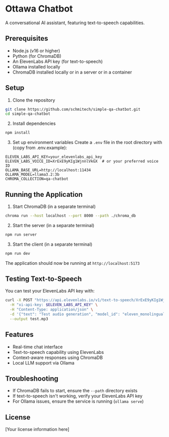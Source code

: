 # Ottawa Chatbot

A conversational AI assistant, featuring text-to-speech capabilities.

## Prerequisites

- Node.js (v16 or higher)
- Python (for ChromaDB)
- An ElevenLabs API key (for text-to-speech)
- Ollama installed locally
- ChromaDB installed locally or in a server or in a container

## Setup

1. Clone the repository
```bash
git clone https://github.com/schmitech/simple-qa-chatbot.git
cd simple-qa-chatbot
```

2. Install dependencies
```bash
npm install
```

3. Set up environment variables
Create a `.env` file in the root directory with (copy from .env.example):
```env
ELEVEN_LABS_API_KEY=your_elevenlabs_api_key
ELEVEN_LABS_VOICE_ID=XrExE9yKIg1WjnnlVkGX  # or your preferred voice ID
OLLAMA_BASE_URL=http://localhost:11434
OLLAMA_MODEL=llama3.2:3b
CHROMA_COLLECTION=qa-chatbot
```

## Running the Application

1. Start ChromaDB (in a separate terminal)
```bash
chroma run --host localhost --port 8000 --path ./chroma_db
```

2. Start the server (in a separate terminal)
```bash
npm run server
```

3. Start the client (in a separate terminal)
```bash
npm run dev
```

The application should now be running at `http://localhost:5173`

## Testing Text-to-Speech

You can test your ElevenLabs API key with:
```bash
curl -X POST "https://api.elevenlabs.io/v1/text-to-speech/XrExE9yKIg1WjnnlVkGX" \
  -H "xi-api-key: $ELEVEN_LABS_API_KEY" \
  -H "Content-Type: application/json" \
  -d '{"text": "Test audio generation", "model_id": "eleven_monolingual_v1"}' \
  --output test.mp3
```

## Features

- Real-time chat interface
- Text-to-speech capability using ElevenLabs
- Context-aware responses using ChromaDB
- Local LLM support via Ollama

## Troubleshooting

- If ChromaDB fails to start, ensure the `--path` directory exists
- If text-to-speech isn't working, verify your ElevenLabs API key
- For Ollama issues, ensure the service is running (`ollama serve`)

## License

[Your license information here]